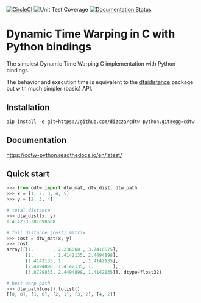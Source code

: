 [![CircleCI](https://circleci.com/gh/dizcza/cdtw-python.svg?style=svg)](https://app.circleci.com/pipelines/github/dizcza/cdtw-python)
![](https://coveralls.io/repos/dizcza/cdtw-python/badge.png "Unit Test Coverage")
[![Documentation Status](https://readthedocs.org/projects/cdtw-python/badge/?version=latest)](https://cdtw-python.readthedocs.io/en/latest/?badge=latest)


# Dynamic Time Warping in C with Python bindings

The simplest Dynamic Time Warping C implementation with Python bindings.

The behavior and execution time is equivalent to the [dtaidistance](https://github.com/wannesm/dtaidistance) package but with much simpler (basic) API.

## Installation

```
pip install -e git+https://github.com/dizcza/cdtw-python.git#egg=cdtw
```

## Documentation

https://cdtw-python.readthedocs.io/en/latest/


## Quick start

```python
>>> from cdtw import dtw_mat, dtw_dist, dtw_path
>>> x = [1, 2, 3, 4, 5]
>>> y = [2, 3, 4]

# total distance
>>> dtw_dist(x, y)
1.4142135381698608

# full distance (cost) matrix
>>> cost = dtw_mat(x, y)
>>> cost
array([[1.       , 2.236068 , 3.7416575],
       [1.       , 1.4142135, 2.4494898],
       [1.4142135, 1.       , 1.4142135],
       [2.4494898, 1.4142135, 1.       ],
       [3.8729835, 2.4494898, 1.4142135]], dtype=float32)

# best warp path
>>> dtw_path(cost).tolist()
[[0, 0], [1, 0], [2, 1], [3, 2], [4, 2]]
```

